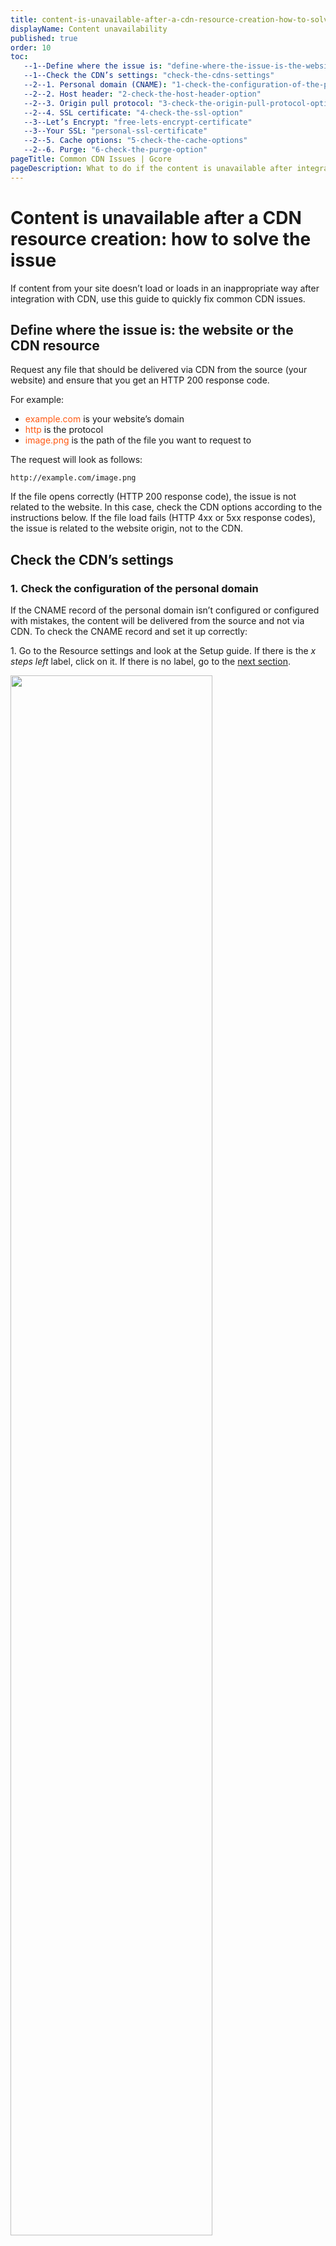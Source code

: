 ```yaml
---
title: content-is-unavailable-after-a-cdn-resource-creation-how-to-solve-the-issue
displayName: Content unavailability
published: true
order: 10
toc:
   --1--Define where the issue is: "define-where-the-issue-is-the-website-or-the-cdn-resource"
   --1--Check the CDN’s settings: "check-the-cdns-settings"
   --2--1. Personal domain (CNAME): "1-check-the-configuration-of-the-personal-domain"
   --2--2. Host header: "2-check-the-host-header-option"
   --2--3. Origin pull protocol: "3-check-the-origin-pull-protocol-option"
   --2--4. SSL certificate: "4-check-the-ssl-option"
   --3--Let’s Encrypt: "free-lets-encrypt-certificate"
   --3--Your SSL: "personal-ssl-certificate"
   --2--5. Cache options: "5-check-the-cache-options"
   --2--6. Purge: "6-check-the-purge-option"
pageTitle: Common CDN Issues | Gcore
pageDescription: What to do if the content is unavailable after integration your site with the CDN resource.
---
```

# Content is unavailable after a CDN resource creation: how to solve the issue

If content from your site doesn’t load or loads in an inappropriate way after integration with CDN, use this guide to quickly fix common CDN issues.

## Define where the issue is: the website or the CDN resource

Request any file that should be delivered via CDN from the source (your website) and ensure that you get an HTTP 200 response code.

For example:

*   <span style="color:#FF5913">example.com</span> is your website’s domain
*   <span style="color:#FF5913">http</span> is the protocol
*   <span style="color:#FF5913">image.png</span> is the path of the file you want to request to

The request will look as follows:

```
http://example.com/image.png
```

If the file opens correctly (HTTP 200 response code), the issue is not related to the website. In this case, check the CDN options according to the instructions below. If the file load fails (HTTP 4xx or 5xx response codes), the issue is related to the website origin, not to the CDN.

## Check the CDN’s settings

### 1. Check the configuration of the personal domain

If the CNAME record of the personal domain isn’t configured or configured with mistakes, the content will be delivered from the source and not via CDN. To check the CNAME record and set it up correctly:

1\. Go to the Resource settings and look at the Setup guide. If there is the _x steps left_ label, click on it. If there is no label, go to the [next section](https://gcore.com/docs/cdn/troubleshooting/content-is-unavailable-after-a-cdn-resource-creation-how-to-solve-the-issue#2-check-the-host-header-option).

<img src="https://assets.gcore.pro/docs/cdn/troubleshooting/content-is-unavailable-after-a-cdn-resource-creation-how-to-solve-the-issue/image1.png" alt="" width="80%">

2\. Click the **Check DNS setup status** button.

<img src="https://assets.gcore.pro/docs/cdn/troubleshooting/content-is-unavailable-after-a-cdn-resource-creation-how-to-solve-the-issue/image2.png" alt="" width="80%">

If the CNAME record doesn’t set up, this notification will appear:

<img src="https://assets.gcore.pro/docs/cdn/troubleshooting/content-is-unavailable-after-a-cdn-resource-creation-how-to-solve-the-issue/image3.png" alt="" width="50%">

If there is a notification, go to step 3. If there isn’t, go to the [next troubleshooting section](https://gcore.com/docs/cdn/troubleshooting/content-is-unavailable-after-a-cdn-resource-creation-how-to-solve-the-issue#2-check-the-host-header-option).

3\. Open <a href="https://gcore.com/dev-tools/dns-lookup" target="_blank">Google Admin Toolbox</a>, select the CNAME tab, and enter the CNAME of your CDN resource from the notification (in the screenshot above, it is *cdn.example.com*). Press **Enter**.

<img src="https://assets.gcore.pro/docs/cdn/troubleshooting/content-is-unavailable-after-a-cdn-resource-creation-how-to-solve-the-issue/image4.png" alt="" width="80%">

If the TARGET section with the value from the Setup guide appears at the bottom of the page

<img src="https://assets.gcore.pro/docs/cdn/troubleshooting/content-is-unavailable-after-a-cdn-resource-creation-how-to-solve-the-issue/image5.png" alt="" width="80%">

it means that you have already configured the CNAME record with the correct value, but the DNS records didn’t update. Repeat step 2 again in 15 minutes. It must show that the record is configured.

If you see the “Record not found!” label

<img src="https://assets.gcore.pro/docs/cdn/troubleshooting/content-is-unavailable-after-a-cdn-resource-creation-how-to-solve-the-issue/image6.png" alt="" width="80%">

add the CNAME record according to the "<a href="https://gcore.com/docs/cdn/cdn-resource-options/general/create-and-set-a-custom-domain-for-the-content-delivery-via-cdn" target="_blank">CNAME record configuration in DNS settings</a>" guide.

4\. Save the changes and wait for the records to update. Usually, it takes 15 minutes. But if you have recently changed the domain's NS servers, it may take up to 24 hours for the DNS records to be updated.

Try to request the content from the CDN once again. If it was a matter of personal domain settings, the issue won’t happen again.

### 2. Check the Host header option

If the <a href="https://gcore.com/docs/cdn/cdn-resource-options/http-headers/configure-and-check-the-host-header" target="_blank">Host header</a> does not match the website source, your website won’t be able to process requests from the CDN, and the content won’t load. To check the Host header and set it up correctly:

1\. Go to the Resource settings and find the Host header option.

<img src="https://assets.gcore.pro/docs/cdn/troubleshooting/content-is-unavailable-after-a-cdn-resource-creation-how-to-solve-the-issue/image7.png" alt="" width="80%">

2\. Copy the value of the Host header.

3\. Run the following command in the terminal or console:

<code-block>
curl -H "Host: <span style="color:#FF5913">example.com</span>" -I <span style="color:#FF5913">http(s)://10.0.0.1/image.png</span>
</code-block>

where:

- <span style="color:#FF5913">example.com</span> is the value of the Host header
- <span style="color:#FF5913">http(s)://10.0.0.1/image.png</span> the http(s) depends on the protocol used by the source, then the IP address of your website source and the path of the file that is delivered via the CDN without the domain.

4\. If you see the response code 2xx, the issue isn’t related to the Host header. Go to the [next troubleshooting section](https://gcore.com/docs/cdn/troubleshooting/content-is-unavailable-after-a-cdn-resource-creation-how-to-solve-the-issue#3-check-the-origin-pull-protocol-option).

If the response code is 4xx or 5xx, it means that the Host header wasn’t set properly. To fix it:

- If you integrated only one website with the CDN, specify its actual domain name in the Host header option and then <a href="https://gcore.com/docs/cdn/clear-cdn-resource-cache-by-url-pattern-or-all" target="_blank">clear the CDN cache</a>.
- If you integrated several websites or applications (origin group with several sources) with the CDN, each of them must accept the specified Host header. Manage the sources and <a href="https://gcore.com/docs/cdn/clear-cdn-resource-cache-by-url-pattern-or-all" target="_blank">clear the CDN cache</a>.

### 3. Check the Origin pull protocol option

If you have chosen the inappropriate <a href="https://gcore.com/docs/cdn/cdn-resource-options/general/specify-an-origin-and-the-origin-pull-protocol" target="_blank">origin pull protocol</a> (HTTP, HTTPS, or both), the CDN resource will request the content from your website with an error or a redirect. To check if the protocol was chosen properly and correct an error:

1\. Find out which protocol your website uses. You can see the type of protocol at the left of the domain name in the browser address bar. If there is a padlock icon:

<img src="https://assets.gcore.pro/docs/cdn/troubleshooting/content-is-unavailable-after-a-cdn-resource-creation-how-to-solve-the-issue/image8.png" alt="" width="50%">

it means that your website works via HTTPS protocol. If you copy the domain name, it will be copied as follows: ```https://example.com```.

If you see the Not secure label:

<img src="https://assets.gcore.pro/docs/cdn/troubleshooting/content-is-unavailable-after-a-cdn-resource-creation-how-to-solve-the-issue/image9.png" alt="" width="50%">

it means that your website works via HTTP. If you copy the domain, it will be copied as follows: ```http://example.com```.

It is also possible that the content on the origin is available both via HTTP and HTTPS. To check it, open your website using the protocols ```http://example.com``` and ```https://example.com```.

2\. Go to the Resource settings and find the Origin pull protocol option. You will see what protocol is selected.

<img src="https://assets.gcore.pro/docs/cdn/troubleshooting/content-is-unavailable-after-a-cdn-resource-creation-how-to-solve-the-issue/image10.png" alt="" width="80%">

3\. Compare the protocol from step 1 with the value in step 2. If they are the same (e.g., the website works via HTTP and in the Origin pull protocol option HTTP is set), the issue isn’t related to the protocol. Go to the [next troubleshooting section](https://gcore.com/docs/cdn/troubleshooting/content-is-unavailable-after-a-cdn-resource-creation-how-to-solve-the-issue#4-check-the-ssl-option).

If they are different, go to the next step.

4\. Change the value in the Origin pull protocol option according to the "<a href="https://gcore.com/docs/cdn/cdn-resource-options/general/specify-an-origin-and-the-origin-pull-protocol" target="_blank">Origin. Specify origin and origin pull protocol</a> guide. Select the type of protocol that your website uses. Save changes and then <a href="https://gcore.com/docs/cdn/clear-cdn-resource-cache-by-url-pattern-or-all" target="_blank">clear the CDN cache</a>.

### 4. Check the SSL option

If you enabled the SSL option, but the SSL certificate for your personal domain (e.g., _cdn.example.com_) isn’t added or is added with an error, the content won’t be available via the CDN, or you will see a notification that the connection isn’t secure in the browser.

<img src="https://assets.gcore.pro/docs/cdn/troubleshooting/content-is-unavailable-after-a-cdn-resource-creation-how-to-solve-the-issue/image11.png" alt="" width="50%">

To check the SSL configuration and set it up correctly, go to the Resource settings and find the SSL option. Make sure that the **Enable HTTPS** option is enabled.

<img src="https://assets.gcore.pro/docs/cdn/troubleshooting/content-is-unavailable-after-a-cdn-resource-creation-how-to-solve-the-issue/image12.png" alt="" width="80%">

There are two types of SSL configuration: **Get free Let’s Encrypt certificate** and **Add or select your own SSL certificate**. In both cases, wait about 15–30 minutes after you issue/add the certificate for the updates to register.

The troubleshooting scenario depends on the chosen SSL certificate type.

#### Free Let’s Encrypt certificate

1\. Go back to the [personal domain troubleshooting section](https://gcore.com/docs/cdn/troubleshooting/content-is-unavailable-after-a-cdn-resource-creation-how-to-solve-the-issue#1-check-the-configuration-of-the-personal-domain) and make sure that the CNAME record for the personal domain of your CDN resource exists. If not, add it. Otherwise, Let’s Encrypt won’t be able to issue a certificate. If so, go to the next step.

2\. Go to the Resource settings and find the Rules section. If there are no rules, go to the next step.

<img src="https://assets.gcore.pro/docs/cdn/troubleshooting/content-is-unavailable-after-a-cdn-resource-creation-how-to-solve-the-issue/image13.png" alt="" width="80%">

3\. Make sure that there are no rules denying requests to the personal domain (CNAME) of your CDN resource. Let’s Encrypt sends requests to your personal domain to issue a certificate. If requests are denied, the issue will fail. To determine whether the rule prevents requests, open every rule and look at the **Rule pattern** field. If you see the value

```
/*
```

or

```
((?!(jpeg|gif|png|pdf|jpg|css|js|woff|woff2|ttf)).)\*$
```

this rule denies requests to the personal domain. To fix the certificate issuing, delete the rule or change its pattern. The next time Let’s Encrypt sends a request, the issue will be successful.

#### Personal SSL certificate

1\. Run the following command in the terminal or console:

<code-block>
curl -I <span style="color:#FF5913">https://cdn.example.com/image.png</span>
</code-block>

where:

- <span style="color:#FF5913">cdn.example.com</span> is the personal domain (CNAME)
- <span style="color:#FF5913">image.png</span> is the path of the file that is delivered via the CDN without the domain

If you see the 2xx response code, go to the next step.

If you see the following error in the command output

```
curl: (77) schannel: next InitializeSecurityContext failed: SEC\_E\_UNTRUSTED\_ROOT (0x80090325)
```

it means that the certificate is self-signed. Self-signed certificates are not suitable for content delivery. In this case, issue a new certificate with the Certificate authority (CA) and add it according to the "<a href="https://gcore.com/docs/cdn/cdn-resource-options/general/add-an-ssl-certificate-to-deliver-content-over-https" target="_blank">How to add a personal SSL certificate in the SSL certificates section</a>" guide. Then clear the CDN cache and try to request the content again.

2\. Open your website and request any file that is delivered via the CDN. Click the **padlock icon** or the **Not secure** label and choose the certificate. View the following values:

- What domain the certificate is valid for
- Expiration date

<img src="https://assets.gcore.pro/docs/cdn/troubleshooting/content-is-unavailable-after-a-cdn-resource-creation-how-to-solve-the-issue/image14.png" alt="">

If you see that the certificate is issued for the personal domain of your resource (if you see _*.example.com_, it means that you are using a wildcard certificate that provides all your subdomains, including *cdn.example.com*), and the certificate is not expired. Go to the next step.

If not, you need to renew the certificate (if the problem is caused by expiration) or issue a new one for the personal domain of your CDN resource.

3\. Go to the <a href="https://ssllabs.com/ssltest" target="_blank">SSLlabs</a> website, enter the personal domain name in the Hostname field and press the **Submit** button as follows:

<img src="https://assets.gcore.pro/docs/cdn/troubleshooting/content-is-unavailable-after-a-cdn-resource-creation-how-to-solve-the-issue/image15.png" alt="" width="80%">

The check will take a few minutes. If you see no chain issues or the rating A+, the error isn’t related to SSL. Go to the [next section](https://gcore.com/docs/cdn/troubleshooting/content-is-unavailable-after-a-cdn-resource-creation-how-to-solve-the-issue#5-check-the-cache-options).

<img src="https://assets.gcore.pro/docs/cdn/troubleshooting/content-is-unavailable-after-a-cdn-resource-creation-how-to-solve-the-issue/image16.png" alt="" width="80%">

If you see class B or chain issues as follows

<img src="https://assets.gcore.pro/docs/cdn/troubleshooting/content-is-unavailable-after-a-cdn-resource-creation-how-to-solve-the-issue/image17.png" alt="" width="80%">

the chain of the SSL certificate is incomplete or added in the wrong way. Go to the <a href="https://cdn.gcore.com/ssl/list" target="_blank">SSL certificates</a> section on the control panel. Delete the wrong certificate and add it again according to the "<a href="https://gcore.com/docs/cdn/cdn-resource-options/general/add-an-ssl-certificate-to-deliver-content-over-https" target="_blank">How to add a personal SSL certificate in the SSL certificates section</a>" guide. 

### 5. Check the cache options

If the <a href="https://gcore.com/docs/cdn/cdn-resource-options/cache/specify-cache-lifetime-for-user-browsers" target="_blank">cache options</a> were configured with mistakes, you will see a low percentage of cache traffic or content will be loaded slowly.

To check cache options and set them up correctly:

1\. Go to the <a href="https://accounts.gcore.com/reports/dashboard" target="_blank">Dashboard</a> section and click **Total traffic**.

<img src="https://assets.gcore.pro/docs/cdn/troubleshooting/content-is-unavailable-after-a-cdn-resource-creation-how-to-solve-the-issue/image18.png" alt="" width="50%">

2\. Set the **Cache hit ratio** filter, the CDN resource, and the appropriate date. If you see less than 60% of Cache Hit Ratio traffic, it means that a small amount of content is delivered from the cache.

<img src="https://assets.gcore.pro/docs/cdn/troubleshooting/content-is-unavailable-after-a-cdn-resource-creation-how-to-solve-the-issue/image19.png" alt="" width="80%">

In this case, ensure that you ran the CDN resource more than two days ago. This time is needed to ‘warm up’ the cache. If not, wait two days. Also, you need to have many requests from end-users to cache the requested content. If you have a small number of requests, the cache will be purged in 36 hours, regardless of the settings. Try to increase the amount of traffic. If the problem isn’t solved, go to the next step.

If the percentage of cache traffic is higher than 60% and you don’t experience a slow load time, go to the [next section](https://gcore.com/docs/cdn/troubleshooting/content-is-unavailable-after-a-cdn-resource-creation-how-to-solve-the-issue#6-check-the-purge-option).

3\. Request any file that is delivered via CDN in the browser or console (terminal) and check the values of the *Cache* and *Cache Control* headers. If you see at least one of the following values, it means that there is a problem in the cache settings:

- Cache-Control: max-age=0
- Cache-Control: private
- Cache-Control: no-cache
- Cache: MISS

If you see the values, go to the next step. If not, go to step 5.

4\. Go to the Resource settings and find the CDN caching option. Change the settings according to the "<a href="https://gcore.com/docs/cdn/cdn-resource-options/cache/specify-cache-lifetime-for-user-browsers" target="_blank">Configure and check CDN caching settings</a>" guide.

<img src="https://assets.gcore.pro/docs/cdn/troubleshooting/content-is-unavailable-after-a-cdn-resource-creation-how-to-solve-the-issue/image20.png" alt="" width="80%">

5\. Check the Set-Cookie and Query string options. If they are turned off, enable them. When you enable these options, CDN will cache a file with different cookies or query strings as a unique one.

<img src="https://assets.gcore.pro/docs/cdn/troubleshooting/content-is-unavailable-after-a-cdn-resource-creation-how-to-solve-the-issue/image21.png" alt="" width="80%">

### 6. Check the Purge option

There are two signs showing that there is an issue after cache clearing by the <a href="https://gcore.com/docs/cdn/clear-cdn-resource-cache-by-url-pattern-or-all" target="_blank">Purge</a> option:

- The CDN returns a wrong or outdated file to users’ requests.
- The file from the CDN cache and from the origin are mismatched.

To check the Purge option and fix an error:

1\. Wait 15 minutes after purging until the cache is cleared on all servers.

2\. Run the following two commands in the terminal or console to request the same file from both the source and the CDN:

```
curl -I cdn.example.com/image.png
curl -H "Host: example.com" -I http(s)://10.0.0.1/image.png
```

where:

- *cdn.example.com* is the personal domain of your CDN resource
- *image.png* is the path of the file that is delivered via the CDN
- *http(s)* depends on the protocol used by the source
- *example.com* is the value of the Host header
- *10.0.0.1* is the IP address of your website source

3\. Compare outputs, paying attention to the values of the following headers:

- Content-Length, which is the object size in bytes
- ETag, which is the character set that the CDN compares to know if the file was changed
- X-Cached-Since, which is the time in UTC format

If you see that the **Etag** and **Content-Length** values of the two files don’t match or that the date in the **X-Cached-Since** header is outdated, it means that there is a mistake. In this case, you should go to the next step.

If the values are the same and the date is relevant, purging has been performed correctly.

4\. Try to repeat purging according to the "<a href="https://gcore.com/docs/cdn/clear-cdn-resource-cache-by-url-pattern-or-all" target="_blank">Clear CDN resource cache by URL, pattern or all</a>" guide. Pay attention to the path pattern if you select Selective purge. We recommend checking whether the pattern was right by using the <a href="https://regex101.com" target="_blank">regular expressions</a> service. To do this, enter the path pattern for purging on the top line, and in the bottom area, enter the URL of the file. If you see the result “no matches”, there was an error in the path pattern. Correct the path pattern and repeat purging.

If the problem persists after performing troubleshooting according to this guide, contact support via chat or email at [support@gcore.com](mailto:support@gcore.com). You may have an atypical problem that requires assistance from technical specialists. We’ll be happy to help!